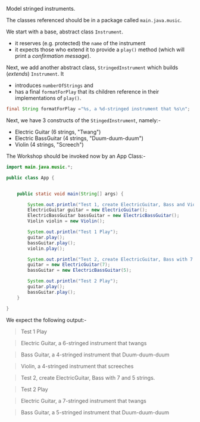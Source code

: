 Model stringed instruments.

The classes referenced should be in a package called `main.java.music`.

We start with a base, abstract class `Instrument`.
- it reserves (e.g. protected) the `name` of the instrument 
- it expects those who extend it to provide a `play()` method (which will print a *confirmation message*).

Next, we add another abstract class, `StringedInstrument` which builds (*extends*) `Instrument`.  It 
- introduces `numberOfStrings` and 
- has a final `formatForPlay` that its children reference in their implementations of `play()`.

```java
final String formatForPlay ="%s, a %d-stringed instrument that %s\n";
```  

Next, we have 3 constructs of the `StingedInstrument`, namely:-
- Electric Guitar (6 strings, "Twang")
- Electric BassGuitar (4 strings, "Duum-duum-duum")
- Violin (4 strings, "Screech")

The Workshop should be invoked now by an App Class:-
```java
import main.java.music.*;

public class App {


    public static void main(String[] args) {

        System.out.println("Test 1, create ElectricGuitar, Bass and Violin with default strings.");
        ElectricGuitar guitar = new ElectricGuitar();
        ElectricBassGuitar bassGuitar = new ElectricBassGuitar();
        Violin violin = new Violin();

        System.out.println("Test 1 Play");
        guitar.play();
        bassGuitar.play();
        violin.play();

        System.out.println("Test 2, create ElectricGuitar, Bass with 7 and 5 strings .");
        guitar = new ElectricGuitar(7);
        bassGuitar = new ElectricBassGuitar(5);

        System.out.println("Test 2 Play");
        guitar.play();
        bassGuitar.play();
    }

}

```
We expect the following output:-

>Test 1 Play

> Electric Guitar, a 6-stringed instrument that twangs

> Bass Guitar, a 4-stringed instrument that Duum-duum-duum

> Violin, a 4-stringed instrument that screeches

> Test 2, create ElectricGuitar, Bass with 7 and 5 strings.

> Test 2 Play

> Electric Guitar, a 7-stringed instrument that twangs

> Bass Guitar, a 5-stringed instrument that Duum-duum-duum

